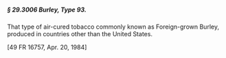 ##### § 29.3006 Burley, Type 93. #####

That type of air-cured tobacco commonly known as Foreign-grown Burley, produced in countries other than the United States.

[49 FR 16757, Apr. 20, 1984]